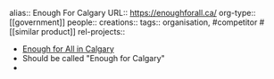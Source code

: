 alias:: Enough For Calgary
URL:: https://enoughforall.ca/
org-type:: [[government]] 
people::
creations:: 
tags:: organisation, #competitor #[[similar product]] 
rel-projects::



- [Enough for All in Calgary](https://enoughforall.ca/)
- Should be called "Enough for Calgary"
-
